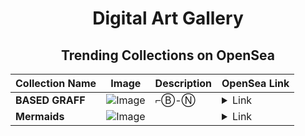 <div align="center">

# Digital Art Gallery

## Trending Collections on OpenSea

| Collection Name                       | Image                                                                                     | Description                       | OpenSea Link                                                                                          |
|---------------------------------------|-------------------------------------------------------------------------------------------|-----------------------------------|--------------------------------------------------------------------------------------------------------|
| **BASED GRAFF** | ![Image](https://i.seadn.io/s/raw/files/6f049ca73730ef2f9f8529632010aaa4.png?w=500&auto=format?w=200&auto=format) |  ⌐Ⓑ-Ⓝ  | <details><summary>Link</summary>[BASED GRAFF](https://opensea.io/collection/based-graff-11)</details> |
| **Mermaids** | ![Image](https://i.seadn.io/s/raw/files/b1c4f97cb79985c94adff6b72a9d4497.png?w=500&auto=format?w=200&auto=format) |  | <details><summary>Link</summary>[Mermaids](https://opensea.io/collection/mermaids-18)</details> |

</div>
